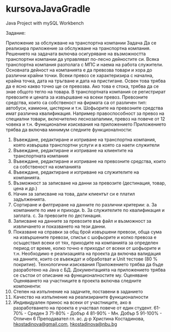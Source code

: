 # kursovaJavaGradle
 Java Project with mySQL Workbench
 
 
 Задание: 
 
 
 Приложение за обслужване на 
транспортна компании
Задача
Да се реализира приложение за обслужване на транспортна компания.
Решението на задачата включва осигуряване на възможността транспортни компании да 
управляват по-лесно дейностите си. Всяка транспортна компания разполага с МПС и наема на 
работа служители. Основната дейност на компанията е да превозва товари и хора до различни 
крайни точки. Всеки превоз се характеризира с начална, крайна точка, дата на тръгване и дата 
на пристигане. Освен това трябва да е ясно какво точно ще се превозва. Ако това е стока, 
трябва да се знае общото тегло на товара. В транспортната компания се регистрират превозите 
и цената за извършване на всеки превоз. Превозните средства, които са собственост на 
фирмата са от различен тип: автобуси, камиони, цистерни и т.н. Шофьорите на превозните 
средства имат различна квалификация. Например правоспособност за превоз на специални 
товари, включително леснозапалими, превоз на повече от 12 човека и т.н.
Функционални изисквания на приложението
Приложението трябва да включва минимум следните функционалности:
1. Въвеждане, редактиране и изтриване на транспортна компания, която извършва 
транспортни услуги и в която са наети служители
2. Въвеждане, редактиране и изтриване на клиентите на транспортната компания
3. Въвеждане, редактиране и изтриване на превозните средства, които са собственост на 
компанията
4. Въвеждане, редактиране и изтриване на служителите на компанията.
5. Възможност за записване на данни за превозите (дестинация, товар, цена и др.)
6. Начин за записване на това, дали клиентът си е платил задълженията.
7. Сортиране и филтриране на данните по различни критерии:
a. За компаниите по име и приходи.
b. За служителите по квалификация и заплата.
c. За превозите по дестинация.
8. Записване на данните за превозите във файл и възможност за извличането и 
показването на тези данни.
9. Показване на справки за общ брой извършени превози, обща сума на извършените 
превози, списък с шофьорите и колко превоза е осъществил всеки от тях, приходите на 
компанията за определен период от време, колко точно е приходът от всеки от 
шофьорите и т.н.
Необходимо е реализацията на проекта да включва валидация на данните, които се въвеждат и 
обработват и Unit тестове (80 % покритие).
Технологични изисквания
Приложението трябва да бъде разработено на Java с БД. Документацията на приложението 
трябва се състои от описание на функционалностите му.
Оценяване
Оценяването на участниците в проекта включва следните компоненти:
1. Степен на изпълнение на задачите, поставени в заданието
2. Качество на изпълнение на реализираните функционалности
3. Индивидуален принос на всеки от участниците, ако в разработването на проекта е 
участвал повече от един студент.
61-70% - Среден 3
71-80% - Добър 4
81-90% - Мн. Добър 5
91-100% - Отличен 6
Преподавател
гл. ас. д-р Христина Костадинова, hkostadinova@gmail.com, hkostadinova@nbu.bg
